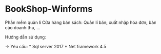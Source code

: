 # BookShop-Winforms
Phần mềm quản lí Cửa hàng bán sách: Quản lí bán, xuất nhập hóa đơn, bán cáo doanh thu, ...

Hướng dẫn sử dụng:

-> Yêu cầu:
    * Sql server 2017
    * Net framework 4.5
